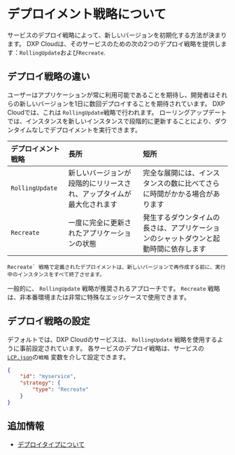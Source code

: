 # デプロイメント戦略について

サービスのデプロイ戦略によって、新しいバージョンを初期化する方法が決まります。 DXP Cloudは、そのサービスのための次の2つのデプロイ戦略を提供します：`RollingUpdate`および`Recreate`.

## デプロイ戦略の違い

ユーザーはアプリケーションが常に利用可能であることを期待し、開発者はそれらの新しいバージョンを1日に数回デプロイすることを期待されています。 DXP Cloudでは、これは `RollingUpdate`戦略で行われます。 ローリングアップデートでは、インスタンスを新しいインスタンスで段階的に更新することにより、ダウンタイムなしでデプロイメントを実行できます。

| デプロイメント戦略       | 長所                                 | 短所                                         |
|:--------------- |:---------------------------------- |:------------------------------------------ |
| `RollingUpdate` | 新しいバージョンが段階的にリリースされ、アップタイムが最大化されます | 完全な展開には、インスタンスの数に比べてさらに時間がかかる場合があります       |
| `Recreate`      | 一度に完全に更新されたアプリケーションの状態             | 発生するダウンタイムの長さは、アプリケーションのシャットダウンと起動時間に依存します |

```{important}
Recreate` 戦略で定義されたデプロイメントは、新しいバージョンで再作成する前に、実行中のインスタンスをすべて終了させます。
```

一般的に、 `RollingUpdate` 戦略が推奨されるアプローチです。 `Recreate` 戦略は、非本番環境または非常に特殊なエッジケースで使用できます。

## デプロイ戦略の設定

デフォルトでは、DXP Cloudのサービスは、 `RollingUpdate` 戦略を使用するように事前設定されています。 各サービスのデプロイ戦略は、サービスの [`LCP.json`](../reference/configuration-via-lcp-json.md)の`戦略` 変数を介して設定できます。

```json
{
    "id": "myservice",
    "strategy": {
        "type": "Recreate"
    }
}
```

## 追加情報

* [デプロイタイプについて](./understanding-deployment-types.md)
